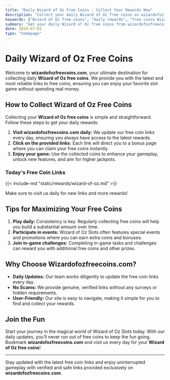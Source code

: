```yaml
---
title: "Daily Wizard of Oz Free Coins - Collect Your Rewards Now"
description: "Collect your daily Wizard of Oz free coins on wizardofozfreecoins.com. Get the latest and most reliable links to free coins and enjoy your favorite slot game without spending real money."
keywords: ["Wizard of Oz free coins", "daily rewards", "free coins Wizard of Oz", "bonus links", "slots free coins"]
summary: "Get your daily Wizard of Oz free coins from wizardofozfreecoins.com. Click here for the latest updates and enjoy uninterrupted gameplay with our verified and safe links."
date: 2024-07-01
type: "homepage"
---
```


# Daily Wizard of Oz Free Coins

Welcome to **wizardofozfreecoins.com**, your ultimate destination for collecting daily **Wizard of Oz free coins**. We provide you with the latest and most reliable links to free coins, ensuring you can enjoy your favorite slot game without spending real money.

## How to Collect Wizard of Oz Free Coins

Collecting your **Wizard of Oz free coins** is simple and straightforward. Follow these steps to get your daily rewards:

1. **Visit wizardofozfreecoins.com daily:** We update our free coin links every day, ensuring you always have access to the latest rewards.
2. **Click on the provided links:** Each link will direct you to a bonus page where you can claim your free coins instantly.
3. **Enjoy your game:** Use the collected coins to enhance your gameplay, unlock new features, and aim for higher jackpots.

### Today's Free Coin Links

{{< include-md "static/rewards/wizard-of-oz.md" >}}

Make sure to visit us daily for new links and more rewards!

## Tips for Maximizing Your Free Coins

1. **Play daily:** Consistency is key. Regularly collecting free coins will help you build a substantial amount over time.
2. **Participate in events:** Wizard of Oz Slots often features special events and promotions where you can earn extra coins and bonuses.
3. **Join in-game challenges:** Completing in-game tasks and challenges can reward you with additional free coins and other prizes.

## Why Choose Wizardofozfreecoins.com?

- **Daily Updates:** Our team works diligently to update the free coin links every day.
- **No Scams:** We provide genuine, verified links without any surveys or hidden requirements.
- **User-Friendly:** Our site is easy to navigate, making it simple for you to find and collect your rewards.

## Join the Fun

Start your journey in the magical world of Wizard of Oz Slots today. With our daily updates, you’ll never run out of free coins to keep the fun going. Bookmark **wizardofozfreecoins.com** and visit us every day for your **Wizard of Oz free coins**!

---

Stay updated with the latest free coin links and enjoy uninterrupted gameplay with verified and safe links provided exclusively on **wizardofozfreecoins.com**.